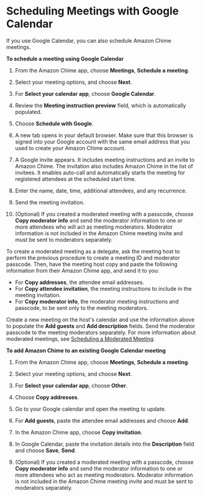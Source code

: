 # Scheduling Meetings with Google Calendar<a name="chime-scheduling-google"></a>

If you use Google Calendar, you can also schedule Amazon Chime meetings\.

**To schedule a meeting using Google Calendar**

1. From the Amazon Chime app, choose **Meetings**, **Schedule a meeting**\.

1. Select your meeting options, and choose **Next**\.

1. For **Select your calendar app**, choose **Google Calendar**\.

1. Review the **Meeting instruction preview** field, which is automatically populated\.

1. Choose **Schedule with Google**\.

1. A new tab opens in your default browser\. Make sure that this browser is signed into your Google account with the same email address that you used to create your Amazon Chime account\.

1. A Google invite appears\. It includes meeting instructions and an invite to Amazon Chime\. The invitation also includes Amazon Chime in the list of invitees\. It enables auto\-call and automatically starts the meeting for registered attendees at the scheduled start time\.

1. Enter the name, date, time, additional attendees, and any recurrence\.

1. Send the meeting invitation\.

1. \(Optional\) If you created a moderated meeting with a passcode, choose **Copy moderator info** and send the moderator information to one or more attendees who will act as meeting moderators\. Moderator information is not included in the Amazon Chime meeting invite and must be sent to moderators separately\.

To create a moderated meeting as a delegate, ask the meeting host to perform the previous procedure to create a meeting ID and moderator passcode\. Then, have the meeting host copy and paste the following information from their Amazon Chime app, and send it to you:
+ For **Copy addresses**, the attendee email addresses\.
+ For **Copy attendee invitation**, the meeting instructions to include in the meeting invitation\.
+ For **Copy moderator info**, the moderator meeting instructions and passcode, to be sent only to the meeting moderators\.

Create a new meeting on the host's calendar and use the information above to populate the **Add guests** and **Add description** fields\. Send the moderator passcode to the meeting moderators separately\. For more information about moderated meetings, see [Scheduling a Moderated Meeting](moderate-meeting.md)\.

**To add Amazon Chime to an existing Google Calendar meeting**

1. From the Amazon Chime app, choose **Meetings**, **Schedule a meeting**\.

1. Select your meeting options, and choose **Next**\.

1. For **Select your calendar app**, choose **Other**\.

1. Choose **Copy addresses**\.

1. Go to your Google calendar and open the meeting to update\.

1. For **Add guests**, paste the attendee email addresses and choose **Add**\.

1. In the Amazon Chime app, choose **Copy invitation**\.

1. In Google Calendar, paste the invitation details into the **Description** field and choose **Save**, **Send**\.

1. \(Optional\) If you created a moderated meeting with a passcode, choose **Copy moderator info** and send the moderator information to one or more attendees who act as meeting moderators\. Moderator information is not included in the Amazon Chime meeting invite and must be sent to moderators separately\.